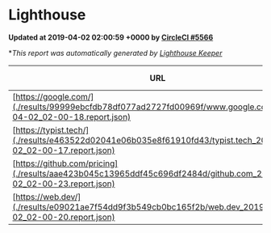 
# Lighthouse

**Updated at 2019-04-02 02:00:59 +0000 by [CircleCI #5566](https://circleci.com/gh/ItinerisLtd/lighthouse-keeper-example/5566)**

**This report was automatically generated by [Lighthouse Keeper](https://github.com/itinerisltd/lighthouse-keeper)*

| URL | Performance | Accessibility | Best Practices | SEO | PWA | Updated At |
| --- | --- | --- | --- | --- | --- | --- |
| [https://google.com/](./results/99999ebcfdb78df077ad2727fd00969f/www.google.com_2019-04-02_02-00-18.report.json) | 0.95 | 0.71 | 0.93 | 0.82 | 0.58 | 2019-04-02T02:00:18.782Z |
| [https://typist.tech/](./results/e463522d02041e06b035e8f61910fd43/typist.tech_2019-04-02_02-00-17.report.json) | 1 |  |  |  |  | 2019-04-02T02:00:17.925Z |
| [https://github.com/pricing](./results/aae423b045c13965ddf45c696df2484d/github.com_2019-04-02_02-00-23.report.json) | 0.87 | 0.89 | 0.93 | 0.9 | 0.58 | 2019-04-02T02:00:23.154Z |
| [https://web.dev/](./results/e09021ae7f54dd9f3b549cb0bc165f2b/web.dev_2019-04-02_02-00-20.report.json) | 0.96 | 0.93 | 1 | 0.96 | 1 | 2019-04-02T02:00:20.048Z |
